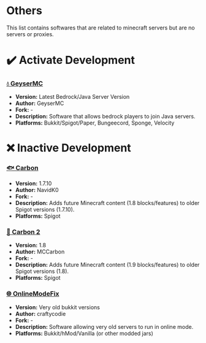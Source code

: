 # Others
This list contains softwares that are related to minecraft servers but are no servers or proxies.

# ✔️ Activate Development

### [💧 GeyserMC](https://geysermc.org/)
  - **Version:** Latest Bedrock/Java Server Version
  - **Author:** GeyserMC
  - **Fork:** -
  - **Description:** Software that allows bedrock players to join Java servers.
  - **Platforms:** Bukkit/Spigot/Paper, Bungeecord, Sponge, Velocity

# ❌ Inactive Development

### [🐟 Carbon](https://www.spigotmc.org/resources/1258/)
  - **Version:** 1.7.10
  - **Author:** NavidK0
  - **Fork:** -
  - **Description:** Adds future Minecraft content (1.8 blocks/features) to older Spigot versions (1.7.10).
  - **Platforms:** Spigot

### [🦅 Carbon 2](https://github.com/MCCarbon/Carbon-2)
  - **Version:** 1.8
  - **Author:** MCCarbon
  - **Fork:** -
  - **Description:** Adds future Minecraft content (1.9 blocks/features) to older Spigot versions (1.8).
  - **Platforms:** Spigot

### [🌐 OnlineModeFix](https://github.com/craftycodie/OnlineModeFix)
  - **Version:** Very old bukkit versions
  - **Author:** craftycodie
  - **Fork:** -
  - **Description:** Software allowing very old servers to run in online mode.
  - **Platforms:** Bukkit/hMod/Vanilla (or other modded jars)

